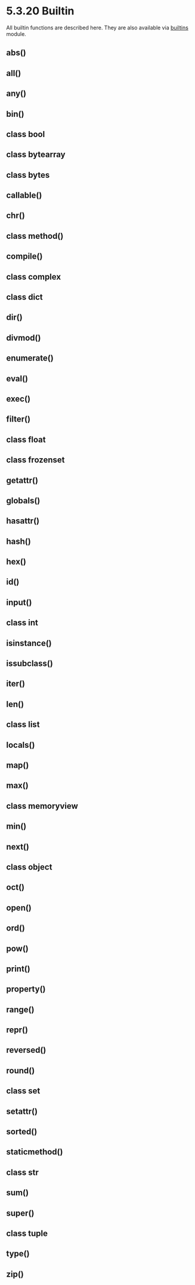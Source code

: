 # 5.3.20 Builtin

All builtin functions are described here. They are also available via [builtins](builtin.md) module.

## abs\(\)

## all\(\)

## any\(\)

## bin\(\)

## class bool

## class bytearray

## class bytes

## callable\(\)

## chr\(\)

## class method\(\)

## compile\(\)

## class complex

## class dict

## dir\(\)

## divmod\(\)

## enumerate\(\)

## eval\(\)

## exec\(\)

## filter\(\)

## class float

## class frozenset

## getattr\(\)

## globals\(\)

## hasattr\(\)

## hash\(\)

## hex\(\)

## id\(\)

## input\(\)

## class int

## isinstance\(\)

## issubclass\(\)

## iter\(\)

## len\(\)

## class list

## locals\(\)

## map\(\)

## max\(\)

## class memoryview

## min\(\)

## next\(\)

## class object

## oct\(\)

## open\(\)

## ord\(\)

## pow\(\)

## print\(\)

## property\(\)

## range\(\)

## repr\(\)

## reversed\(\)

## round\(\)

## class set

## setattr\(\)

## sorted\(\)

## staticmethod\(\)

## class str

## sum\(\)

## super\(\)

## class tuple

## type\(\)

## zip\(\)

